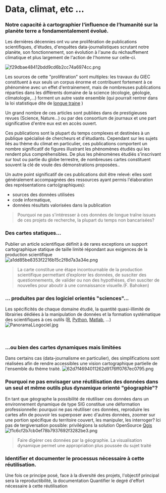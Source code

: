 # Data, climat, etc ...

### Notre capacité à cartographier l’influence de l’humanité sur la planète terre a fondamentalement évolué.

Les dernières décennies ont vu une prolifération de publications scientifiques, d'études, d'enquêtes data-journalistiques scrutant notre planète, son fonctionnement, son évolution à l'aune du réchauffement climatique et plus largement de l'action de l'homme sur celle-ci.

![f29dbae48412bdd9cd6b2cc74a6974cc.png](https://github.com/4estone/dataclimatetc/tree/main/manifest/_resources/f29dbae48412bdd9cd6b2cc74a6974cc.png)

Les sources de cette "prolifération" sont multiples: les travaux du GIEC constituent à eux seuls un corpus énorme et contribuent fortement à ce phénomène avec un effet d'entrainement, mais de nombreuses publications réparties dans les différents domaine de la science (écologie, géologie, climatologie,...) forment un autre vaste ensemble (qui pourrait rentrer dans la loi statistique dite de [longue traine](https://fr.wikipedia.org/wiki/Longue_tra%C3%AEne) )

Un grand nombre de ces articles sont publiées dans de prestigieuses revues (Science, Nature...) ou par des consortium de journaux et une part significative d'entre eux est en accès ouvert.

Ces publications sont la plupart du temps complexes et destinées à un publique spécialisé de chercheurs et d'étudiants. Cependant sur les sujets liés au thème du climat en particulier, ces publications comportent un nombre significatif de figures illustrant les phénomènes étudiés qui les rendent plus compréhensibles. De plus les phénomènes étudiés s'inscrivant sur tout ou partie du globe terrestre, de nombreuses cartes constituent souvent la clé de voute des démonstrations proposées..

Un autre point significatif de ces publications doit être relevé: elles sont généralement accompagnées des ressources ayant permis l'élaboration des représentations carto(graphiques):

- sources des données utilisées
- code informatique,
- données résultats valorisées dans la publication

> Pourquoi ne pas s'intéresser à ces données de longue traîne issues de ces projets de recherche, la plupart du temps non bancarisées?

### Des cartes statiques...

Publier un article scientifique définit à de rares exceptions un support cartographique statique de taille limité répondant aux exigences de la production scientifique  
![a1dd85be8353f2216b15c2f8d7a3a34e.png](https://github.com/4estone/dataclimatetc/tree/main/manifest/_resources/a1dd85be8353f2216b15c2f8d7a3a34e.png)

> La carte constitue une étape incontournable de la production scientifique permettant d’explorer les données, de susciter des questionnements, de valider ou non des hypothèses, d’en susciter de nouvelles pour aboutir à une connaissance visuelle.(F. Bahoken)

### ... produites par des logiciel orientés "sciences"...

Les spécificités de chaque domaine étudié, la quantité quasi-illimité de librairies dédiées à la manipulation de données et la formation systématique des scientifiques à ces outils ([R](https://www.r-project.org/), [Python](https://www.python.org/), [Matlab](https://fr.mathworks.com/products/matlab.html), ...)  
![PanoramaLLogociel.jpg](https://github.com/4estone/dataclimatetc/tree/main/manifest/_resources/PanoramaLLogociel.jpg)

&nbsp;

### ...ou bien des cartes dynamiques mais limitées

Dans certains cas (data-journalisme en particulier), des simplifications sont réalisées afin de rendre accessibles une vision cartographique partielle de l'ensemble du thème traité.
![62d7f4694011262d9176ff0767ec0795.png](https://github.com/4estone/dataclimatetc/tree/main/manifest/_resources/62d7f4694011262d9176ff0767ec0795.png)
### Pourquoi ne pas envisager une réutilisation des données  dans un seul et même outils plus dynamique orienté "géographie"? 

En tant que géographe la possibilité de réutiliser ces données dans un environnement dynamique de type SIG constitue une déformation professionnelle: pourquoi ne pas réutiliser ces données, reproduire les cartes afin de pouvoir les superposer avec d'autres données, zoomer sur une portion spécifique du territoire couvert, les manipuler, les interroger? Ici pas de tergiversation possible: privilégions la solution OpenSource [Qgis](https://www.qgis.org/fr/site/)  
![f1c6cf2b7cb0ef78b7937692f3282be3.png](https://github.com/4estone/dataclimatetc/tree/main/manifest/_resources/f1c6cf2b7cb0ef78b7937692f3282be3.png)

> Faire digérer ces données par la géographie. La visualisation dynamique permet une appropriation plus poussée du sujet traité

### Identifier et documenter le processus nécessaire à cette réutilisation.
Une fois ce principe posé, face à la diversité des projets, l'objectif principal sera la reproductibilité, la documentation 
Quantifier le degré d'effort nécessaire à cette réutilisation
